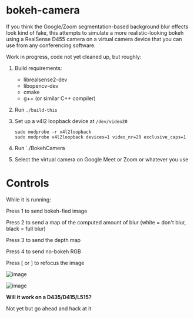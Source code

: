 # bokeh-camera

If you think the Google/Zoom segmentation-based background blur effects look kind of fake, this attempts to simulate a more realistic-looking bokeh using a RealSense D455 camera on a virtual camera device that you can use from any conferencing software.

Work in progress, code not yet cleaned up, but roughly:

1. Build requirements:

   * librealsense2-dev
   * libopencv-dev
   * cmake
   * g++ (or similar C++ compiler)

1. Run `./build-this`

1. Set up a v4l2 loopback device at `/dev/video20`

   ```
   sudo modprobe -r v4l2loopback
   sudo modprobe v4l2loopback devices=1 video_nr=20 exclusive_caps=1
   ```

1. Run `./BokehCamera

1. Select the virtual camera on Google Meet or Zoom or whatever you use

# Controls

While it is running:

Press 1 to send bokeh-fied image

Press 2 to send a map of the computed amount of blur (white = don't blur, black = full blur)

Press 3 to send the depth map

Press 4 to send no-bokeh RGB

Press \[ or \] to refocus the image

![image](/images/screenshot0.jpg "image")

![image](/images/screenshot1.jpg "image")

**Will it work on a D435/D415/L515?**

Not yet but go ahead and hack at it


